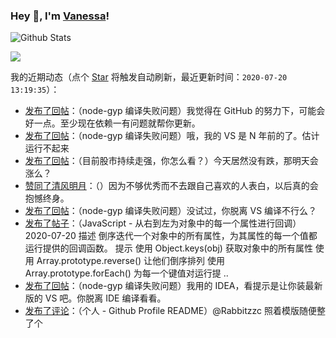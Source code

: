 ### Hey 👋, I'm [Vanessa](http://vanessa.b3log.org/)!

![Github Stats](https://github-readme-stats.vercel.app/api?username=Vanessa219&show_icons=true)

<a title="Hits" target="_blank" href="https://github.com/Vanessa219/Vanessa219"><img src="https://hits.b3log.org/Vanessa219/Vanessa219.svg"></a>

<!--events start -->

我的近期动态（点个 [Star](https://github.com/Vanessa219/Vanessa219) 将触发自动刷新，最近更新时间：`2020-07-20 13:19:35`）：

* [发布了回帖](https://hacpai.com/article/1595229979205/comment/1595250681237#comments)：（node-gyp 编译失败问题）我觉得在 GitHub 的努力下，可能会好一点。至少现在依赖一有问题就帮你更新。
* [发布了回帖](https://hacpai.com/article/1595229979205/comment/1595250614962#comments)：（node-gyp 编译失败问题）哦，我的 VS 是 N 年前的了。估计运行不起来
* [发布了回帖](https://hacpai.com/article/1594688885308/comment/1595241584670#comments)：（目前股市持续走强，你怎么看？）今天居然没有跌，那明天会涨么？
* [赞同了清风明月](https://hacpai.com/member/Gakkiyomi2019/breezemoons/1595238922484)：（）因为不够优秀而不去跟自己喜欢的人表白，以后真的会抱憾终身。
* [发布了回帖](https://hacpai.com/article/1595229979205/comment/1595236129847#comments)：（node-gyp 编译失败问题）没试过，你脱离 VS 编译不行么？
* [发布了帖子](https://hacpai.com/article/1595236089902)：（JavaScript - 从右到左为对象中的每一个属性进行回调）2020-07-20 描述 倒序迭代一个对象中的所有属性，为其属性的每一个值都运行提供的回调函数。 提示 使用 Object.keys(obj) 获取对象中的所有属性 使用 Array.prototype.reverse() 让他们倒序排列 使用 Array.prototype.forEach() 为每一个键值对运行提 ..
* [发布了回帖](https://hacpai.com/article/1595229979205/comment/1595233146286#comments)：（node-gyp 编译失败问题）我用的 IDEA，看提示是让你装最新版的 VS 吧。你脱离 IDE 编译看看。
* [发布了评论](https://hacpai.com/article/1595075885588/comment/1595218037965#comments)：（个人 - Github Profile README）@Rabbitzzc 照着模版随便整了个

<!--events end -->
